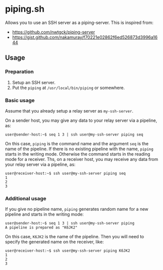 # piping.sh

Allows you to use an SSH server as a piping-server.
This is inspired from:

 * https://github.com/nwtgck/piping-server
 * https://gist.github.com/nakamuray/f70221e02862f6ed526873d3996a1644

## Usage

### Preparation

1. Setup an SSH server.
2. Put the `piping` at `/usr/local/bin/piping` or somewhere.


### Basic usage

Assume that you already setup a relay server as `my-ssh-server`.

On a sender host, you may give any data to your relay server via a pipeline, as:

```console
user@sender-host:~$ seq 1 3 | ssh user@my-ssh-server piping seq
```

On this case, `piping` is the command name and the argument `seq` is the name of the pipeline. If there is no existing pipeline with the name, `piping` starts in the writing mode. Otherwise the command starts in the reading mode for a receiver. Ths, on a receiver host, you may receive any data from your relay server via a pipeline, as:

```console
user@receiver-host:~$ ssh user@my-ssh-server piping seq
1
2
3
```

### Additional usage

If you give no pipeline name, `piping` generates random name for a new pipeline and starts in the writing mode:

```console
user@sender-host:~$ seq 1 3 | ssh user@my-ssh-server piping
A pipeline is prepared as "K6JK2"
```

On this case, `K6JK2` is the name of the pipeline. Then you will need to specify the generated name on the receiver, like:

```console
user@receiver-host:~$ ssh user@my-ssh-server piping K6JK2
1
2
3
```


